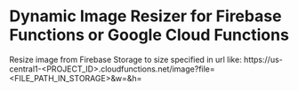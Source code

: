 # Dynamic Image Resizer for Firebase Functions or Google Cloud Functions
Resize image from Firebase Storage to size specified in url like:
https://us-central1-<PROJECT_ID>.cloudfunctions.net/image?file=<FILE_PATH_IN_STORAGE>&w=<WIDTH>&h=<HEIGHT>
